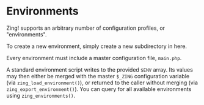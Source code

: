 Environments
============

Zing! supports an arbitrary number of configuration profiles, or "environments".

To create a new environment, simply create a new subdirectory in here.

Every environment must include a master configuration file, `main.php`.

A standard environment script writes to the provided `$ENV` array. Its values may then either be merged with the master `$_ZING` configuration variable (via `zing_load_environment()`), or returned to the caller without merging (via `zing_export_environment()`). You can query for all available environments using `zing_environments()`.